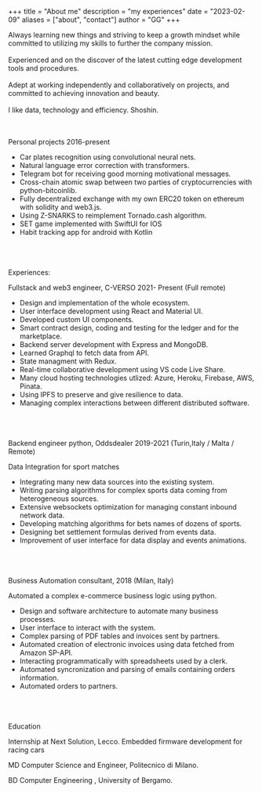 +++
title = "About me"
description = "my experiences"
date = "2023-02-09"
aliases = ["about", "contact"]
author = "GG"
+++

Always learning new things and striving to keep a growth mindset while committed to utilizing my skills to further the company mission.
\
&nbsp;
\
Experienced and on the discover of the latest cutting edge development tools and procedures.
\
&nbsp;
\
Adept at working independently and collaboratively on projects, and committed to achieving innovation and beauty.
\
&nbsp;
\
I like data, technology and efficiency. Shoshin.
\
&nbsp;
\
&nbsp;

Personal projects
2016-present

- Car plates recognition using convolutional neural nets.
- Natural language error correction with transformers.
- Telegram bot for receiving good morning motivational messages.
- Cross-chain atomic swap between two parties of cryptocurrencies with python-bitcoinlib.
- Fully decentralized exchange with my own ERC20 token on ethereum with solidity and web3.js.
- Using Z-SNARKS to reimplement Tornado.cash algorithm.
- SET game implemented with SwiftUI for IOS
- Habit tracking app for android with Kotlin
\
&nbsp;
\
&nbsp;
\
&nbsp;

Experiences:

Fullstack and web3 engineer, C-VERSO
2021- Present (Full remote)

- Design and implementation of the whole ecosystem.
- User interface development using React and Material UI.
- Developed custom UI components.
- Smart contract design, coding and testing for the ledger and for the marketplace.
- Backend server development with Express and MongoDB.   
- Learned Graphql to fetch data from API.
- State managment with Redux.
- Real-time collaborative development using VS code Live Share.
- Many cloud hosting technologies utlized: Azure, Heroku, Firebase, AWS, Pinata. 
- Using IPFS to preserve and give resilience to data.
- Managing complex interactions between different distributed software.
\
&nbsp;
\
&nbsp;
\
&nbsp;

Backend engineer python, Oddsdealer
2019-2021 (Turin,Italy / Malta / Remote)

Data Integration for sport matches

- Integrating many new data sources into the existing system.
- Writing parsing algorithms for complex sports data coming from heterogeneous sources.
- Extensive websockets optimization for managing constant inbound network data.
- Developing matching algorithms for bets names of dozens of sports.
- Designing bet settlement formulas derived from events data.
- Improvement of user interface for data display and events animations.
\
&nbsp;
\
&nbsp;
\
&nbsp;

Business Automation consultant,
2018 (Milan, Italy)

Automated a complex e-commerce business logic using python.
 
- Design and software architecture to automate many business processes.
- User interface to interact with the system.
- Complex parsing of PDF tables and invoices sent by partners.
- Automated creation of electronic invoices using data fetched from Amazon SP-API.
- Interacting programmatically with spreadsheets used by a clerk.
- Automated syncronization and parsing of emails containing orders information. 
- Automated orders to partners.\
&nbsp;
\
&nbsp;
\
&nbsp;

Education

Internship at Next Solution, Lecco. Embedded firmware development for racing cars

MD Computer Science and Engineer, Politecnico di Milano.

BD Computer Engineering , University of Bergamo.




